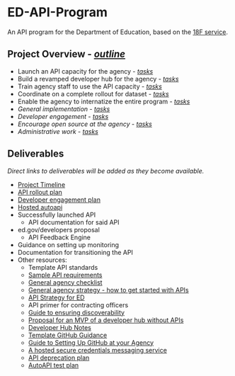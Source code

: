 # ED-API-Program
An API program for the Department of Education, based on the [18F service](https://pages.18f.gov/api-program/).  

## Project Overview - _[outline](https://pages.18f.gov/api-program/project-outline/)_
* Launch an API capacity for the agency - _[tasks](https://github.com/18F/ED-API-Program/issues?q=is%3Aopen+is%3Aissue+label%3A%22api+engine%22)_
* Build a revamped developer hub for the agency - _[tasks](https://github.com/18F/ED-API-Program/labels/developer%20hub)_
* Train agency staff to use the API capacity - _[tasks](https://github.com/18F/ED-API-Program/labels/training)_
* Coordinate on a complete rollout for dataset - _[tasks](https://github.com/18F/ED-API-Program/labels/dataset%20rollout)_
* Enable the agency to internatize the entire program - _[tasks](https://github.com/18F/ED-API-Program/labels/handoff)_
* _General implementation_ - _[tasks](https://github.com/18F/ED-API-Program/labels/general%20implementation)_
* _Developer engagement_ - _[tasks](https://github.com/18F/ED-API-Program/labels/developer%20engagement)_
* _Encourage open source at the agency_ - _[tasks](https://github.com/18F/ED-API-Program/issues?q=is%3Aissue+is%3Aopen+label%3A%22open+source%22)_
* _Administrative work_ - _[tasks](https://github.com/18F/ED-API-Program/issues?q=is%3Aopen+is%3Aissue+label%3Aadministrative)_

## Deliverables

_Direct links to deliverables will be added as they become available._

* [Project Timeline](https://github.com/18F/ED-API-Program/blob/master/deliverables/timeline.md)
* [API rollout plan](https://github.com/18F/ED-API-Program/blob/master/deliverables/rollout-plan.md)
* [Developer engagement plan](https://github.com/18F/ED-API-Program/blob/master/deliverables/developer-engagement.md)
* [Hosted autoapi](https://autoapi-ed.apps.cloud.gov/swagger-ui/)
* Successfully launched API 
  * API documentation for said API 
* ed.gov/developers proposal 
  * API Feedback Engine
* Guidance on setting up monitoring 
* Documentation for transitioning the API
* Other resources:
  * Template API standards
  * [Sample API requirements](https://github.com/18F/ED-API-Program/blob/master/deliverables/sample-api-requirements.md)
  * [General agency checklist](https://github.com/18F/ED-API-Program/blob/master/deliverables/program-checklist.md)
  * [General agency strategy - how to get started with APIs](https://github.com/18F/ED-API-Program/blob/master/deliverables/guide-get-started-with-apis.md)
  * [API Strategy for ED](https://github.com/18F/ED-API-Program/blob/master/deliverables/agency-strategy.md)
  * API primer for contracting officers 
  * [Guide to ensuring discoverability](https://github.com/18F/ED-API-Program/blob/master/deliverables/discoverability-guide.md)
  * [Proposal for an MVP of a developer hub without APIs](https://pages.18f.gov/API-All-the-X/mvp-developer-hub/)
  * [Developer Hub Notes](https://github.com/18F/ED-API-Program/blob/master/deliverables/develop-hub-notes.md)
  * [Template GitHub Guidance](https://github.com/18F/ED-API-Program/blob/master/deliverables/github-guidance.md)
  * [Guide to Setting Up GitHub at your Agency](https://pages.18f.gov/open-source-program/setting-up-github/)
  * [A hosted secure credentials messaging service](https://fugacious.18f.gov/)
  * [API deprecation plan](https://github.com/18F/ED-API-Program/blob/master/deliverables/api-deprecation-plan.md)
  * [AutoAPI test plan](https://github.com/18F/ED-API-Program/blob/master/deliverables/test-plan.md)
  
  
